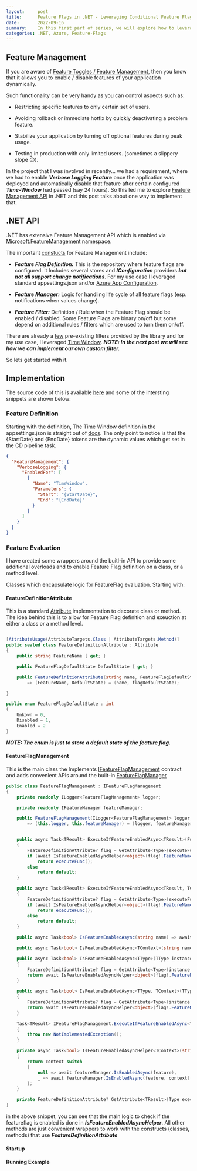 ```yaml
---
layout:     post
title:      Feature Flags in .NET - Leveraging Conditional Feature Flags (Post 1)
date:       2022-09-16
summary:    In this first part of series, we will explore how to leverage conditional Feature Flags for executing any custom logic in your .NET code
categories: .NET, Azure, Feature-Flags
---
```


## Feature Management ##

If you are aware of [Feature Toggles / Feature Management](https://docs.microsoft.com/en-us/azure/azure-app-configuration/concept-feature-management), then you know that it allows you to enable / disable features of your application dynamically. 

Such functionality can be very handy as you can control aspects such as:

- Restricting specific features to only certain set of users.

- Avoiding rollback or immediate hotfix by quickly deactivating a problem feature.

- Stabilize your application by turning off optional features during peak usage.

- Testing in production with only limited users. (sometimes a slippery slope 😉).

In the project that I was involved in recently... we had a requirement, where we had to enable ***Verbose Logging Feature*** once the application was deployed and automatically disable that feature after certain configured ***Time-Window*** had passed (say 24 hours). So this led me to explore [Feature Management API](https://github.com/microsoft/FeatureManagement-Dotnet) in .NET and this post talks about one way to implement that.


## .NET API ##

.NET has extensive Feature Management API which is enabled via [Microsoft.FeatureManagement](https://docs.microsoft.com/en-us/dotnet/api/microsoft.featuremanagement?view=azure-dotnet-preview) namespace.

The important [constucts](https://docs.microsoft.com/en-us/azure/azure-app-configuration/concept-feature-management#basic-concepts) for Feature Management include:

- ***Feature Flag Definition:*** This is the repository where feature flags are configured. It Includes several stores and ***IConfiguration*** providers  ***but not all support change notifications***. For my use case I leveraged standard appsettings.json and/or [Azure App Configuration](https://docs.microsoft.com/en-us/azure/azure-app-configuration/overview).

- ***Feature Manager:*** Logic for handling life cycle of all feature flags (esp. notifications when values change).

- ***Feature Filter:*** Definition / Rule when the Feature Flag should be enabled / disabled.  Some Feature Flags are binary on/off but some depend on additional rules / filters which are used to turn them on/off.

There are already a [few]() pre-existing filters provided by the library and for my use case, I leveraged [Time Window](). ***NOTE: In the next post we will see how we can implement our own custom filter.***

So lets get started with it.


## Implementation ##

The source code of this is available [here](https://github.com/AdiThakker/FeatureManagement) and some of the intersting snippets are shown below:

### Feature Definition ###

Starting with the definition, The Time Window definition in the appsettings.json is straight out of [docs](). The only point to notice is that the {StartDate} and {EndDate} tokens are the dynamic values which get set in the CD pipeline task.

~~~json
{
  "FeatureManagement": {
    "VerboseLogging": {
      "EnabledFor": [
        {
          "Name": "TimeWindow",
          "Parameters": {
            "Start": "{StartDate}",
            "End": "{EndDate}"
          }
        }
      ]
    }
  }
}

~~~

### Feature Evaluation ###

I have created some wrappers around the buitl-in API to provide some additional overloads and to enable Feature Flag definition on a class, or a method level. 

Classes which encapsulate logic for FeatureFlag evaluation. Starting with: 

#### FeatureDefinitionAttribute ####

This is a standard [Attribute]() implementation to decorate class or method. The idea behind this is to allow for Feature Flag definition and exeuction at either a class or a method level.  

~~~csharp

[AttributeUsage(AttributeTargets.Class | AttributeTargets.Method)]
public sealed class FeatureDefinitionAttribute : Attribute
{
    public string FeatureName { get; }

    public FeatureFlagDefaultState DefaultState { get; }

    public FeatureDefinitionAttribute(string name, FeatureFlagDefaultState flagDefaultState = FeatureFlagDefaultState.Unkown)
        => (FeatureName, DefaultState) = (name, flagDefaultState);

}

public enum FeatureFlagDefaultState : int
{
    Unkown = 0,
    Disabled = 1,
    Enabled = 2
}

~~~
***NOTE: The enum is just to store a default state of the feature flag.***

#### FeatureFlagManagement ####

This is the main class the Implements [IFeatureFlagManagement]() contract and adds convenient APIs around the built-in [FeatureFlagManager]()

~~~csharp
public class FeatureFlagManagement : IFeatureFlagManagement
{
    private readonly ILogger<FeatureFlagManagement> logger;

    private readonly IFeatureManager featureManager;

    public FeatureFlagManagement(ILogger<FeatureFlagManagement> logger, IFeatureManager featureManager)
        => (this.logger, this.featureManager) = (logger, featureManager);


    public async Task<TResult> ExecuteIfFeatureEnabledAsync<TResult>(Func<TResult> executeFunc)
    {
        FeatureDefinitionAttribute? flag = GetAttribute<Type>(executeFunc.GetType());
        if (await IsFeatureEnabledAsyncHelper<object>(flag!.FeatureName, flag.DefaultState, null))
            return executeFunc();
        else
            return default;
    }

    public async Task<TResult> ExecuteIfFeatureEnabledAsync<TResult, TContext>(Func<TResult> executeFunc, TContext context)
    {
        FeatureDefinitionAttribute? flag = GetAttribute<Type>(executeFunc.GetType());
        if (await IsFeatureEnabledAsyncHelper<object>(flag!.FeatureName, flag.DefaultState, context))
            return executeFunc();
        else
            return default;
    }

    public async Task<bool> IsFeatureEnabledAsync(string name) => await IsFeatureEnabledAsyncHelper<object>(name, FeatureFlagDefaultState.Unkown, null);

    public async Task<bool> IsFeatureEnabledAsync<TContext>(string name, TContext context) => await IsFeatureEnabledAsyncHelper<object>(name, FeatureFlagDefaultState.Unkown, context);

    public async Task<bool> IsFeatureEnabledAsync<TType>(TType instance) where TType : class
    {
        FeatureDefinitionAttribute? flag = GetAttribute<Type>(instance.GetType());
        return await IsFeatureEnabledAsyncHelper<object>(flag!.FeatureName, flag.DefaultState, null);
    }

    public async Task<bool> IsFeatureEnabledAsync<TType, TContext>(TType instance, TContext context) where TType : class
    {
        FeatureDefinitionAttribute? flag = GetAttribute<Type>(instance.GetType());
        return await IsFeatureEnabledAsyncHelper<object>(flag!.FeatureName, flag.DefaultState, context);
    }

    Task<TResult> IFeatureFlagManagement.ExecuteIfFeatureEnabledAsync<TResult>(Func<TResult> executeFunc)
    {
        throw new NotImplementedException();
    }

    private async Task<bool> IsFeatureEnabledAsyncHelper<TContext>(string feature, FeatureFlagDefaultState defaultState, TContext? context)
    {
        return context switch
        {
            null => await featureManager.IsEnabledAsync(feature),
            _ => await featureManager.IsEnabledAsync(feature, context)
        };
    }

    private FeatureDefinitionAttribute? GetAttribute<TResult>(Type executingType) => executingType.GetCustomAttributes(true).OfType<FeatureDefinitionAttribute>().FirstOrDefault();
}
~~~

in the above snippet, you can see that the main logic to check if the featureflag is enabled is done in ***IsFeatureEnabledAsyncHelper***. All other methods are just convenient wrappers to work with the constructs (classes, methods) that use ***FeatureDefinitionAttribute***


#### Startup ####


#### Running Example ####

